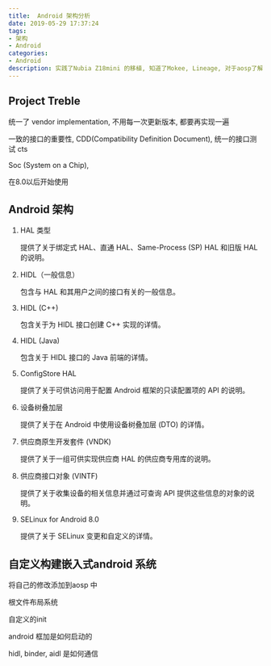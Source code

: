 ```yaml
---
title:  Android 架构分析
date: 2019-05-29 17:37:24
tags:
- 架构
- Android
categories:
- Android
description: 实践了Nubia Z18mini 的移植, 知道了Mokee, Lineage, 对于aosp了解更深了一些，然而移植到Redmi K30 pro 又卡住了，ROM 移植没有那么简单，因此系统分析Android框架是接下来很有价值的事情，在此占个坑， 后续再补上。 
---
```


## Project Treble

统一了 vendor implementation, 不用每一次更新版本, 都要再实现一遍

一致的接口的重要性, CDD(Compatibility Definition Document), 统一的接口测试 cts

Soc (System on a Chip), 

在8.0以后开始使用

## Android 架构
1. HAL 类型

    提供了关于绑定式 HAL、直通 HAL、Same-Process (SP) HAL 和旧版 HAL 的说明。

2. HIDL（一般信息）

    包含与 HAL 和其用户之间的接口有关的一般信息。

3. HIDL (C++)

    包含关于为 HIDL 接口创建 C++ 实现的详情。

4. HIDL (Java)

    包含关于 HIDL 接口的 Java 前端的详情。

5. ConfigStore HAL

    提供了关于可供访问用于配置 Android 框架的只读配置项的 API 的说明。

6. 设备树叠加层

    提供了关于在 Android 中使用设备树叠加层 (DTO) 的详情。

7. 供应商原生开发套件 (VNDK)

    提供了关于一组可供实现供应商 HAL 的供应商专用库的说明。

8. 供应商接口对象 (VINTF)

    提供了关于收集设备的相关信息并通过可查询 API 提供这些信息的对象的说明。

9. SELinux for Android 8.0

    提供了关于 SELinux 变更和自定义的详情。

## 自定义构建嵌入式android 系统

将自己的修改添加到aosp 中

根文件布局系统

自定义的init

android 框加是如何启动的

hidl, binder, aidl 是如何通信

